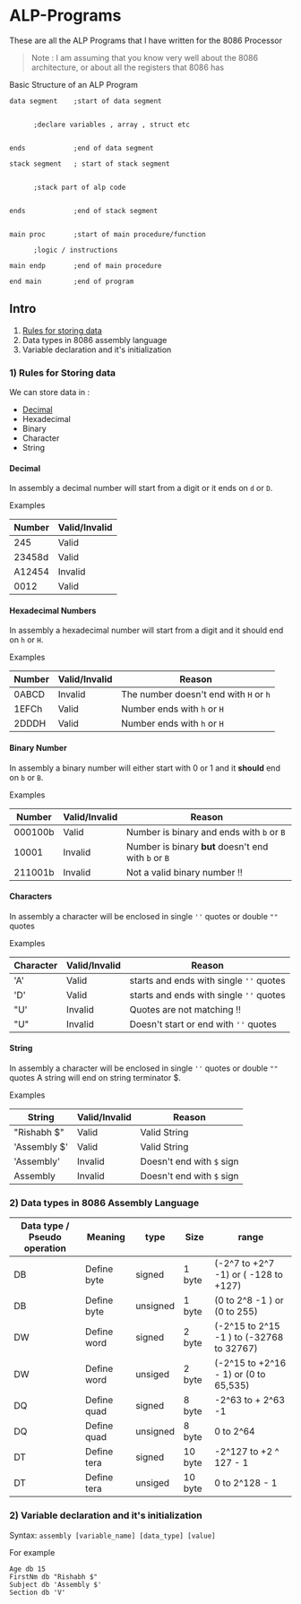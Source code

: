 # ALP-Programs
These are all the ALP Programs that I have written for the 8086 Processor

> Note : I am assuming that you know very well about the 8086 architecture, or about all the registers that 8086 has


Basic Structure of an ALP Program 

```assembly
data segment    ;start of data segment
    
    
      ;declare variables , array , struct etc
      
      
ends            ;end of data segment

stack segment   ; start of stack segment
    
    
      ;stack part of alp code
      
      
ends            ;end of stack segment


main proc       ;start of main procedure/function   
    
      ;logic / instructions    
    
main endp       ;end of main procedure

end main        ;end of program 
```

## Intro 

1. [Rules for storing data](https://github.com/mypherhistamine/ALP-Programs/new/main?readme=1#1-rules-for-storing-data)
2. Data types in 8086 assembly language 
3. Variable declaration and it's initialization

### 1) Rules for Storing data 

We can store data in : 
- [Decimal](https://github.com/mypherhistamine/ALP-Programs/new/main?readme=1#decimal)
- Hexadecimal
- Binary 
- Character 
- String 


#### Decimal 
In assembly a decimal number will start from a digit or it ends on `d` or `D`.

Examples

| Number  | Valid/Invalid |
|---------|---------------|
| 245     | Valid         |
| 23458d  | Valid         |
| A12454  | Invalid       |
| 0012    | Valid         |


#### Hexadecimal Numbers
In assembly a hexadecimal number will start from a digit and it should end on `h` or `H`.

Examples 

| Number  | Valid/Invalid | Reason                             |
|---------|---------------|------------------------------------|
| 0ABCD   | Invalid       | The number doesn't end with `H` or `h` |
| 1EFCh   | Valid         | Number ends with `h` or `H`            |
| 2DDDH   | Valid         | Number ends with `h` or `H`            |


#### Binary Number 
In assembly a binary number will either start with 0 or 1 and it **should** end on `b` or `B`. 

Examples 


| Number  | Valid/Invalid | Reason                                           |
|---------|---------------|--------------------------------------------------|
| 000100b | Valid         | Number is binary and ends with `b` or `B`            |
| 10001   | Invalid       | Number is binary **but** doesn't end with `b` or `B` |
| 211001b | Invalid       | Not a valid binary number !!                     |


#### Characters 
In assembly a character will be enclosed in single `''` quotes or double `""` quotes

Examples

| Character | Valid/Invalid | Reason                                   |
|-----------|---------------|------------------------------------------|
| 'A'       | Valid         | starts and ends with single `''` quotes  |
| 'D'       | Valid         | starts and ends with single `''` quotes  |
| "U'       | Invalid       | Quotes are not matching !!               |
| "U"       | Invalid       | Doesn't start or end with `''` quotes    |


#### String

In assembly a character will be enclosed in single `''` quotes or double `""` quotes
A string will end on string terminator $.

Examples 

| String       | Valid/Invalid | Reason                    |
|--------------|---------------|---------------------------|
| "Rishabh $"  | Valid         | Valid String              |
| 'Assembly $' | Valid         | Valid String              |
| 'Assembly'   | Invalid       | Doesn't end with `$` sign |
|  Assembly    | Invalid       | Doesn't end with `$` sign |


### 2) Data types in 8086 Assembly Language 

| Data type / Pseudo operation | Meaning      | type      | Size    | range                                     |
|------------------------------|--------------|-----------|---------|-------------------------------------------|
| DB                           | Define byte  | signed    | 1 byte  | (-2^7 to +2^7 -1) or ( -128 to +127)      |
| DB                           | Define byte  | unsigned  | 1 byte  | (0 to 2^8 -1 ) or (0 to 255)              |
| DW                           | Define word  | signed    | 2 byte  | (-2^15 to 2^15 -1 ) to (-32768 to 32767)  |
| DW                           | Define word  | unsiged   | 2 byte  | (-2^15 to +2^16 - 1) or (0 to 65,535)     |
| DQ                           | Define quad  | signed    | 8 byte  | -2^63 to + 2^63 -1                        |
| DQ                           | Define quad  | unsigned  | 8 byte  | 0 to 2^64                                 |
| DT                           | Define tera  | signed    | 10 byte | -2^127 to +2 ^ 127  - 1                   |
| DT                           | Define tera  | unsiged   | 10 byte | 0 to 2^128 - 1                            |




### 2) Variable declaration and it's initialization 

Syntax: 
```assembly [variable_name] [data_type] [value]```

For example 

```assembly 
Age db 15
FirstNm db "Rishabh $"
Subject db 'Assembly $'
Section db 'V' 
```



